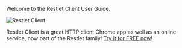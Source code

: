 
Welcome to the Restlet Client User Guide.

![Restlet Client](images/restlet-client-logo.jpg "Restlet Client")

Restlet Client is a great HTTP client Chrome app as well as an online service, now part of the Restlet family! [Try it for FREE now](./get-started/free-trial "Try it for FREE now")!
